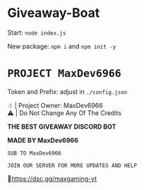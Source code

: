 # Giveaway-Boat

Start: `node index.js`

New package: `npm i` and `npm init -y`
# `PROJECT MaxDev6966`

Token and Prefix: adjust in `./config.json`

☃︎ | Project Owner: MaxDev6966<br>⚠︎ | Do Not Change Any Of The Credits

**__THE BEST GIVEAWAY DISCORD BOT__**

**__MADE BY MaxDev6966__**

`SUB TO MaxDev6966`

`JOIN OUR SERVER FOR MORE UPDATES AND HELP`

📝https://dsc.gg/maxgaming-yt

